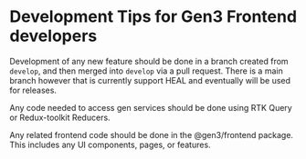 # Development Tips for Gen3 Frontend developers

Development of any new feature should be done in a branch created from ```develop```, and then merged into ```develop``` via a pull request.
There is a main branch however that is currently support HEAL and eventually will be used for releases.

Any code needed to access gen services should be done using RTK Query or Redux-toolkit Reducers.

Any related frontend code should be done in the @gen3/frontend package.
This includes any UI components, pages, or features.
